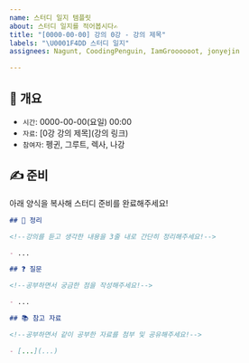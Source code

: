 ```yaml
---
name: 스터디 일지 템플릿
about: 스터디 일지를 적어봅시다✍️
title: "[0000-00-00] 강의 0강 - 강의 제목"
labels: "\U0001F4DD 스터디 일지"
assignees: Nagunt, CoodingPenguin, IamGroooooot, jonyejin

---
```


## 📌 개요

- `시간`: 0000-00-00(요일) 00:00
- `자료`: [0강 강의 제목](강의 링크)
- `참여자`: 펭귄, 그루트, 렉사, 나강

## ✍️ 준비

아래 양식을 복사해 스터디 준비를 완료해주세요!

```markdown
## 📝 정리

<!--강의를 듣고 생각한 내용을 3줄 내로 간단히 정리해주세요!-->

- ...

## ❓ 질문

<!--공부하면서 궁금한 점을 작성해주세요!-->

- ...

## 📚 참고 자료

<!--공부하면서 같이 공부한 자료를 첨부 및 공유해주세요!-->

- [...](...)
```
